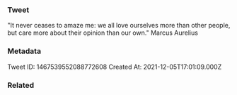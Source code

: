 ### Tweet
"It never ceases to amaze me: we all love ourselves more than other people, but care more about their opinion than our own." Marcus Aurelius

### Metadata
Tweet ID: 1467539552088772608
Created At: 2021-12-05T17:01:09.000Z

### Related

